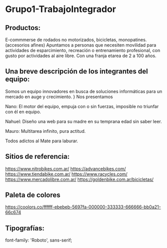 # Grupo1-TrabajoIntegrador

## Productos:
E-commmerse de rodados no motorizados, bicicletas, monopatines. (accesorios afines) 
Apuntamos a personas que necesiten movilidad para actividades de esparcimiento, recreación o entrenamiento profesional, con gusto por actividades al aire libre. Con una franja etarea de 2 a 100 años.

## Una breve descripción de los integrantes del equipo:
Somos un equipo innovadores en busca de soluciones informáticas para un mercado en auge y crecimiento. }
Nos presentamos

Nano: El motor del equipo, empuja con o sin fuerzas, imposible no triunfar con él en equipo.

Nahuel: Diseño una web para su madre en su temprana edad sin saber leer. 

Mauro: Multitarea infinito, pura actitud.

Todos adictos al Mate para laburar.

## Sitios de referencia:

https://www.nitrobikes.com.ar/
https://advancebikes.com/
https://www.tiendabike.com.ar/
https://www.racycles.com/
https://www.mercadolibre.com.ar/
https://goldenbike.com.ar/bicicletas/

## Paleta de colores

https://coolors.co/ffffff-ebebeb-5697fa-000000-333333-666666-bb0a21-66c674


## Tipografías:
font-family: 'Roboto', sans-serif;
<link href="https://fonts.googleapis.com/css2?family=Roboto:ital,wght@0,100;0,300;0,400;0,500;0,700;0,900;1,100;1,300;1,400;1,500;1,700;1,900&display=swap" rel="stylesheet">
